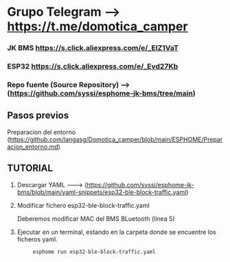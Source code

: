 # Grupo Telegram --> https://t.me/domotica_camper


### JK BMS https://s.click.aliexpress.com/e/_EIZ1VaT

### ESP32 https://s.click.aliexpress.com/e/_Evd27Kb

### Repo fuente (Source Repository) --> (https://github.com/syssi/esphome-jk-bms/tree/main)



## Pasos previos

Preparacion del entorno (https://github.com/langasg/Domotica_camper/blob/main/ESPHOME/Preparacion_entorno.md)

## TUTORIAL


1. Descargar YAML  ---> (https://github.com/syssi/esphome-jk-bms/blob/main/yaml-snippets/esp32-ble-block-traffic.yaml)

   
2. Modificar fichero  esp32-ble-block-traffic.yaml

   Deberemos modificar  MAC del BMS BLuetooth (linea 5)


3. Ejecutar en un terminal, estando en la carpeta donde se encuentre los ficheros yaml.

            esphome run esp32-ble-block-traffic.yaml
